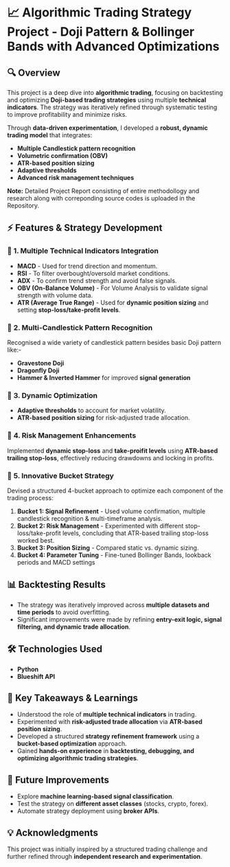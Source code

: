 # 📈 Algorithmic Trading Strategy Project - Doji Pattern & Bollinger Bands with Advanced Optimizations

## 🔍 Overview
This project is a deep dive into **algorithmic trading**, focusing on backtesting and optimizing **Doji-based trading strategies** using multiple **technical indicators**. The strategy was iteratively refined through systematic testing to improve profitability and minimize risks.

Through **data-driven experimentation**, I developed a **robust, dynamic trading model** that integrates:
- **Multiple Candlestick pattern recognition**
- **Volumetric confirmation (OBV)**
- **ATR-based position sizing**
- **Adaptive thresholds**
- **Advanced risk management techniques**  

**Note:** Detailed Project Report consisting of entire methodollogy and research along with correponding source codes is uploaded in the Repository.

## ⚡ Features & Strategy Development

### 🔹 **1. Multiple Technical Indicators Integration**
- **MACD** - Used for trend direction and momentum.
- **RSI** - To filter overbought/oversold market conditions.
- **ADX** - To confirm trend strength and avoid false signals.
- **OBV (On-Balance Volume)** - For Volume Analysis to validate signal strength with volume data.
- **ATR (Average True Range)** - Used for **dynamic position sizing** and setting **stop-loss/take-profit levels**.

### 🔹 **2. Multi-Candlestick Pattern Recognition**
Recognised a wide variety of candlestick pattern besides basic Doji pattern like:-
- **Gravestone Doji**
- **Dragonfly Doji**
- **Hammer & Inverted Hammer**
for improved **signal generation**

### 🔹 **3. Dynamic Optimization**
- **Adaptive thresholds** to account for market volatility.
- **ATR-based position sizing** for risk-adjusted trade allocation.

### 🔹 **4. Risk Management Enhancements**
Implemented **dynamic stop-loss** and **take-proifit levels** using **ATR-based trailing stop-loss**, effectively reducing drawdowns and locking in profits.

### 🔹 **5. Innovative Bucket Strategy**
Devised a structured 4-bucket approach to optimize each component of the trading process:
1. **Bucket 1: Signal Refinement** - Used volume confirmation, multiple candlestick recognition & multi-timeframe analysis.
2. **Bucket 2: Risk Management** - Experimented with different stop-loss/take-profit levels, concluding that ATR-based trailing stop-loss worked best.
3. **Bucket 3: Position Sizing** - Compared static vs. dynamic sizing.
4. **Bucket 4: Parameter Tuning** - Fine-tuned Bollinger Bands, lookback periods and MACD settings

## 📊 Backtesting Results
- The strategy was iteratively improved across **multiple datasets and time periods** to avoid overfitting.
- Significant improvements were made by refining **entry-exit logic, signal filtering, and dynamic trade allocation**.

## 🛠️ Technologies Used
- **Python**
- **Blueshift API**

## 📌 Key Takeaways & Learnings
- Understood the role of **multiple technical indicators** in trading.
- Experimented with **risk-adjusted trade allocation** via **ATR-based position sizing**.
- Developed a structured **strategy refinement framework** using a **bucket-based optimization** approach.
- Gained **hands-on experience** in **backtesting, debugging, and optimizing algorithmic trading strategies**.

## 🎯 Future Improvements
- Explore **machine learning-based signal classification**.
- Test the strategy on **different asset classes** (stocks, crypto, forex).
- Automate strategy deployment using **broker APIs**.

## 💡 Acknowledgments
This project was initially inspired by a structured trading challenge and further refined through **independent research and experimentation**.